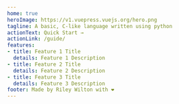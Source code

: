 ```yaml
---
home: true
heroImage: https://v1.vuepress.vuejs.org/hero.png
tagline: A basic, C-like language written using python
actionText: Quick Start →
actionLink: /guide/
features:
- title: Feature 1 Title
  details: Feature 1 Description
- title: Feature 2 Title
  details: Feature 2 Description
- title: Feature 3 Title
  details: Feature 3 Description
footer: Made by Riley Wilton with ❤️
---
```


